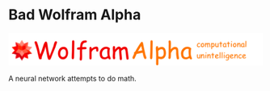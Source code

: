 # Bad Wolfram Alpha

![Bad Wolfram Alpha](bad-wolfram-logo.png)

A neural network attempts to do math.